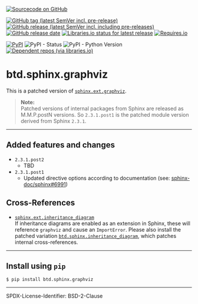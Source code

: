[![Sourcecode on GitHub](https://img.shields.io/badge/BuildTheDocs-sphinx.graphviz-323131.svg?logo=github&longCache=true)](https://github.com/buildthedocs/sphinx.graphviz)
<!--[![License](https://img.shields.io/badge/Apache%20License,%202.0-bd0000.svg?longCache=true&label=code%20license&logo=Apache&logoColor=D22128)](LICENSE.md)-->
[![GitHub tag (latest SemVer incl. pre-release)](https://img.shields.io/github/v/tag/buildthedocs/sphinx.graphviz?logo=GitHub&include_prereleases)](https://github.com/buildthedocs/sphinx.graphviz/tags)
[![GitHub release (latest SemVer incl. including pre-releases)](https://img.shields.io/github/v/release/buildthedocs/sphinx.graphviz?logo=GitHub&include_prereleases)](https://github.com/buildthedocs/sphinx.graphviz/releases/latest)
[![GitHub release date](https://img.shields.io/github/release-date/buildthedocs/sphinx.graphviz?logo=GitHub&)](https://github.com/buildthedocs/sphinx.graphviz/releases)
[![Libraries.io status for latest release](https://img.shields.io/librariesio/release/pypi/btd.sphinx.graphviz)](https://libraries.io/github/buildthedocs/sphinx.graphviz)
[![Requires.io](https://img.shields.io/requires/github/buildthedocs/sphinx.graphviz)](https://requires.io/github/buildthedocs/sphinx.graphviz/requirements/?branch=master)  
<!--[![Travis](https://img.shields.io/travis/com/buildthedocs/sphinx.graphviz?logo=Travis)](https://travis-ci.com/buildthedocs/sphinx.graphviz)-->
[![PyPI](https://img.shields.io/pypi/v/btd.sphinx.graphviz?logo=PyPI)](https://pypi.org/project/btd.sphinx.graphviz/)
![PyPI - Status](https://img.shields.io/pypi/status/btd.sphinx.graphviz?logo=PyPI)
![PyPI - Python Version](https://img.shields.io/pypi/pyversions/btd.sphinx.graphviz?logo=PyPI)
[![Dependent repos (via libraries.io)](https://img.shields.io/librariesio/dependent-repos/pypi/btd.sphinx.graphviz)](https://github.com/buildthedocs/sphinx.graphviz/network/dependents)  
<!-- [![Read the Docs](https://img.shields.io/readthedocs/btd-sphinx-graphviz)](https://btd-sphinx-graphviz.readthedocs.io/en/latest/)-->

# btd.sphinx.graphviz

This is a patched version of [`sphinx.ext.graphviz`](https://github.com/sphinx-doc/sphinx).

> **Note:**  
> Patched versions of internal packages from Sphinx are released as M.M.P.postN
> versions. So `2.3.1.post1` is the patched module version derived from Sphinx
> `2.3.1`.

--------------------

## Added features and changes

* `2.3.1.post2`
  * TBD
* `2.3.1.post1`
  * Updated directive options according to documentation (see: [sphinx-doc/sphinx#6991](https://github.com/sphinx-doc/sphinx/issues/6991#issuecomment-573446371))

## Cross-References

* [`sphinx.ext.inheritance_diagram`](https://github.com/sphinx-doc/sphinx)  
  If inheritance diagrams are enabled as an extension in Sphinx, these will
  reference `graphviz` and cause an `ImportError`. Please also install the
  patched variation [`btd.sphinx.inheritance_diagram`](https://github.com/buildthedocs/sphinx.inheritance_diagram),
  which patches internal cross-references.

--------------------

## Install using `pip`

```
$ pip install btd.sphinx.graphviz
```

----------------------

SPDX-License-Identifier: BSD-2-Clause

